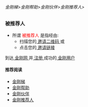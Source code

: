###### 金刚梯>金刚帮助>金刚伙伴>金刚推荐人>
### 被推荐人
- 所谓<font color="Red"> 被推荐人 </font>是指经由:
  - 扫描您的[ 邀请二维码 ](https://github.com/a2zitpro/web/blob/master/邀请二维码-推荐人) 或
  - 点击您的[ 邀请链接 ](https://github.com/a2zitpro/web/blob/master/邀请链接-推荐人)

到达[ 金刚网 ](https://github.com/a2zitpro/web/blob/master/kksitecn.md)并[ 注册 ](https://github.com/a2zitpro/web/blob/master/l2_reg.md)成功的[ 金刚用户 ](https://github.com/a2zitpro/web/blob/master//kkuser.md)

#### 推荐阅读
- [金刚梯](https://github.com/a2zitpro/web/blob/master/dlb.md)
- [金刚帮助](https://github.com/a2zitpro/web/blob/master/list_helpkkvpn.md)
- [金刚伙伴](https://github.com/a2zitpro/web/blob/master/list_kkpartner.md)
- [金刚推荐人](https://github.com/a2zitpro/web/blob/master/list_kkreferee.md)
